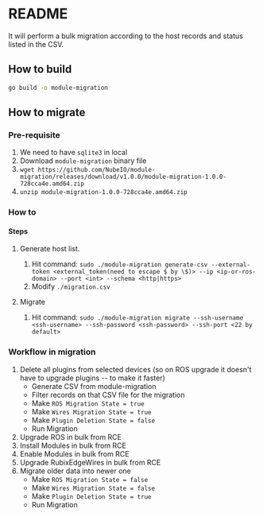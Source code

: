 # README

It will perform a bulk migration according to the host records and status listed in the CSV.

## How to build

```bash
go build -o module-migration
```

## How to migrate

### Pre-requisite

1. We need to have `sqlite3` in local
2. Download `module-migration` binary file
3. `wget https://github.com/NubeIO/module-migration/releases/download/v1.0.0/module-migration-1.0.0-728cca4e.amd64.zip`
4. `unzip module-migration-1.0.0-728cca4e.amd64.zip`

### How to

#### Steps

1. Generate host list.
    1. Hit command: `sudo ./module-migration generate-csv --external-token <external_token(need to escape $ by \$)> --ip <ip-or-ros-domain> --port <int> --schema <http|https>`
    2. Modify `./migration.csv`

2. Migrate
    1. Hit command: `sudo ./module-migration migrate --ssh-username <ssh-username> --ssh-password <ssh-password> --ssh-port <22 by default>`

### Workflow in migration

1. Delete all plugins from selected devices (so on ROS upgrade it doesn't have to upgrade plugins -- to make it faster)
    - Generate CSV from module-migration
    - Filter records on that CSV file for the migration
    - Make `ROS Migration State = true`
    - Make `Wires Migration State = true`
    - Make `Plugin Deletion State = false`
    - Run Migration
2. Upgrade ROS in bulk from RCE
3. Install Modules in bulk from RCE
4. Enable Modules in bulk from RCE
5. Upgrade RubixEdgeWires in bulk from RCE
6. Migrate older data into newer one
    - Make `ROS Migration State = false`
    - Make `Wires Migration State = false`
    - Make `Plugin Deletion State = true`
    - Run Migration
